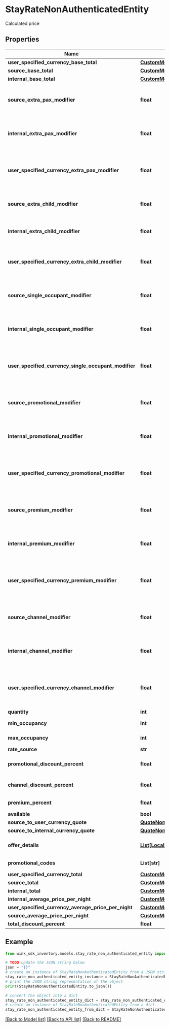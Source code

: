 # StayRateNonAuthenticatedEntity

Calculated price

## Properties

Name | Type | Description | Notes
------------ | ------------- | ------------- | -------------
**user_specified_currency_base_total** | [**CustomMonetaryAmount**](CustomMonetaryAmount.md) |  | [optional] 
**source_base_total** | [**CustomMonetaryAmount**](CustomMonetaryAmount.md) |  | [optional] 
**internal_base_total** | [**CustomMonetaryAmount**](CustomMonetaryAmount.md) |  | [optional] 
**source_extra_pax_modifier** | **float** | Extra person modifier in hotel currency. | [optional] 
**internal_extra_pax_modifier** | **float** | Extra person modifier in wink currency | [optional] 
**user_specified_currency_extra_pax_modifier** | **float** | Extra person modifier in user specified currency | [optional] 
**source_extra_child_modifier** | **float** | Extra child modifier in hotel currency | [optional] 
**internal_extra_child_modifier** | **float** | Extra child modifier in wink currency | [optional] 
**user_specified_currency_extra_child_modifier** | **float** | Extra child modifier in user specified currcency | [optional] 
**source_single_occupant_modifier** | **float** | Single occupant modifier in hotel currency | [optional] 
**internal_single_occupant_modifier** | **float** | Singe occupant modifier in wink currency | [optional] 
**user_specified_currency_single_occupant_modifier** | **float** | Single occupant modifier in user specified currency | [optional] 
**source_promotional_modifier** | **float** | Rate discount modifiers in hotel currency | [optional] 
**internal_promotional_modifier** | **float** | Rate discount modifiers in wink currency | [optional] 
**user_specified_currency_promotional_modifier** | **float** | Rate discount modifiers in user specified currency | [optional] 
**source_premium_modifier** | **float** | Rate premiums modifiers in hotel currency | [optional] 
**internal_premium_modifier** | **float** | Rate premiums modifiers in wink currency | [optional] 
**user_specified_currency_premium_modifier** | **float** | Rate premiums modifiers in user specified currency | [optional] 
**source_channel_modifier** | **float** | Channel / Membership modifier in hotel currency | [optional] 
**internal_channel_modifier** | **float** | Channel / Membership modifier in wink currency | [optional] 
**user_specified_currency_channel_modifier** | **float** | Channel / Membership modifier in user specified currency | [optional] 
**quantity** | **int** | Quantity | [optional] 
**min_occupancy** | **int** | Minimum occupancy | [optional] 
**max_occupancy** | **int** | Maximum occupancy | [optional] 
**rate_source** | **str** | Source | [optional] 
**promotional_discount_percent** | **float** | Promotional discount percent | [optional] 
**channel_discount_percent** | **float** | Chanel discount percent | [optional] 
**premium_percent** | **float** | Premium percent | [optional] 
**available** | **bool** | Available | [optional] 
**source_to_user_currency_quote** | [**QuoteNonAuthenticatedEntity**](QuoteNonAuthenticatedEntity.md) |  | [optional] 
**source_to_internal_currency_quote** | [**QuoteNonAuthenticatedEntity**](QuoteNonAuthenticatedEntity.md) |  | [optional] 
**offer_details** | [**List[LocalizedDescriptionNonAuthenticatedEntity]**](LocalizedDescriptionNonAuthenticatedEntity.md) | Localized text of the discount | [optional] 
**promotional_codes** | **List[str]** | Promotional codes | [optional] 
**user_specified_currency_total** | [**CustomMonetaryAmount**](CustomMonetaryAmount.md) |  | [optional] 
**source_total** | [**CustomMonetaryAmount**](CustomMonetaryAmount.md) |  | [optional] 
**internal_total** | [**CustomMonetaryAmount**](CustomMonetaryAmount.md) |  | [optional] 
**internal_average_price_per_night** | [**CustomMonetaryAmount**](CustomMonetaryAmount.md) |  | [optional] 
**user_specified_currency_average_price_per_night** | [**CustomMonetaryAmount**](CustomMonetaryAmount.md) |  | [optional] 
**source_average_price_per_night** | [**CustomMonetaryAmount**](CustomMonetaryAmount.md) |  | [optional] 
**total_discount_percent** | **float** |  | [optional] 

## Example

```python
from wink_sdk_inventory.models.stay_rate_non_authenticated_entity import StayRateNonAuthenticatedEntity

# TODO update the JSON string below
json = "{}"
# create an instance of StayRateNonAuthenticatedEntity from a JSON string
stay_rate_non_authenticated_entity_instance = StayRateNonAuthenticatedEntity.from_json(json)
# print the JSON string representation of the object
print(StayRateNonAuthenticatedEntity.to_json())

# convert the object into a dict
stay_rate_non_authenticated_entity_dict = stay_rate_non_authenticated_entity_instance.to_dict()
# create an instance of StayRateNonAuthenticatedEntity from a dict
stay_rate_non_authenticated_entity_from_dict = StayRateNonAuthenticatedEntity.from_dict(stay_rate_non_authenticated_entity_dict)
```
[[Back to Model list]](../README.md#documentation-for-models) [[Back to API list]](../README.md#documentation-for-api-endpoints) [[Back to README]](../README.md)


